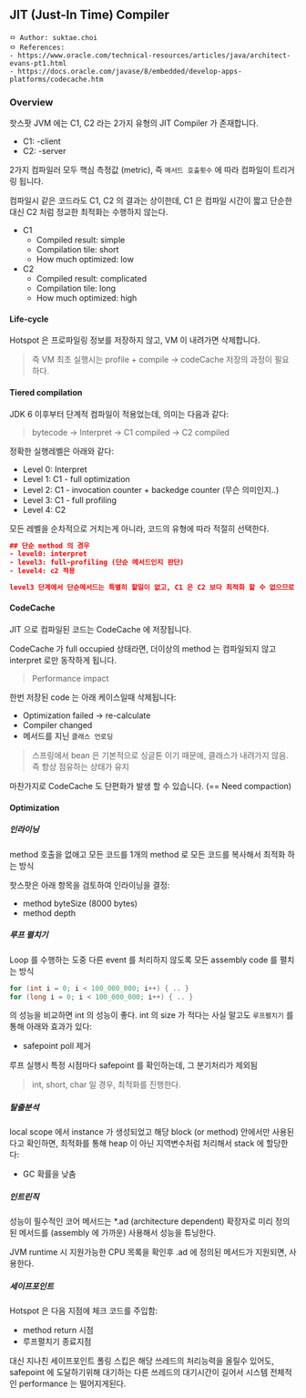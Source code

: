 ## JIT (Just-In Time) Compiler

```
ㅁ Author: suktae.choi
ㅁ References:
- https://www.oracle.com/technical-resources/articles/java/architect-evans-pt1.html
- https://docs.oracle.com/javase/8/embedded/develop-apps-platforms/codecache.htm
```

### Overview

핫스팟 JVM 에는 C1, C2 라는 2가지 유형의 JIT Compiler 가 존재합니다.

- C1: -client
- C2: -server

2가지 컴파일러 모두 핵심 측정값 (metric), 즉 `메서드 호출횟수` 에 따라 컴파일이 트리거링 됩니다. 

컴파일시 같은 코드라도 C1, C2 의 결과는 상이한데, C1 은 컴파일 시간이 짧고 단순한 대신 C2 처럼 정교한 최적화는 수행하지 않는다.

- C1
  - Compiled result: simple
  - Compilation tile: short
  - How much optimized: low
- C2
  - Compiled result: complicated
  - Compilation tile: long
  - How much optimized: high

#### Life-cycle

Hotspot 은 프로파일링 정보를 저장하지 않고, VM 이 내려가면 삭제합니다.

> 즉  VM 최초 실행시는 profile + compile -> codeCache 저장의 과정이 필요하다.

#### Tiered compilation

JDK 6 이후부터 단계적 컴파일이 적용었는데, 의미는 다음과 같다:

> bytecode -> Interpret -> C1 compiled -> C2 compiled

정확한 실행레벨은 아래와 같다:

- Level 0: Interpret
- Level 1: C1 - full optimization
- Level 2: C1 - invocation counter + backedge counter (무슨 의미인지..)
- Level 3: C1 - full profiling
- Level 4: C2

모든 레벨을 순차적으로 거치는게 아니라, 코드의 유형에 따라 적절히 선택한다.

```json
## 단순 method 의 경우
- level0: interpret
- level3: full-profiling (단순 메서드인지 판단)
- level4: c2 적용

level3 단계에서 단순메서드는 특별히 할일이 없고, C1 은 C2 보다 최적화 할 수 없으므로 바로 level4 로 넘김
```

#### CodeCache

JIT 으로 컴파일된 코드는 CodeCache 에 저장됩니다. 

CodeCache 가 full occupied 상태라면, 더이상의 method 는 컴파일되지 않고 interpret 로만 동작하게 됩니다.

> Performance impact

한번 저장된 code 는 아래 케이스일때 삭제됩니다:

- Optimization failed -> re-calculate
- Compiler changed
- 메서드를 지닌 `클래스 언로딩`

> 스프링에서 bean 은 기본적으로 싱글톤 이기 때문에, 클래스가 내려가지 않음. 즉 항상 점유하는 상태가 유지

마찬가지로 CodeCache 도 단편화가 발생 할 수 있습니다. (== Need compaction)

#### Optimization

##### 인라이닝

method 호출을 없애고 모든 코드를 1개의 method 로 모든 코드를 복사해서 최적화 하는 방식

핫스팟은 아래 항목을 검토하여 인라이닝을 결정:

- method byteSize (8000 bytes)
- method depth

##### 루프 펼치기

Loop 를 수행하는 도중 다른 event 를 처리하지 않도록 모든 assembly code 를 펼치는 방식

```java
for (int i = 0; i < 100_000_000; i++) { .. }
for (long i = 0; i < 100_000_000; i++) { .. }
```

의 성능을 비교하면 int 의 성능이 좋다. int 의 size 가 적다는 사실 말고도 `루프펼치기` 를 통해 아래와 효과가 있다:

- safepoint poll 제거

루프 실행시 특정 시점마다 safepoint 를 확인하는데, 그 분기처리가 제외됨

> int, short, char 일 경우, 최적화를 진행한다.

##### 탈출분석

local scope 에서 instance 가 생성되었고 해당 block (or method) 안에서만 사용된다고 확인하면, 최적화를 통해 heap 이 아닌 지역변수처럼 처리해서 stack 에 할당한다:

- GC 확률을 낮춤

##### 인트린직

성능이 필수적인 코어 메서드는 *.ad (architecture dependent) 확장자로 미리 정의된 메서드를 (assembly 에 가까운) 사용해서 성능을 튜닝한다.

JVM runtime 시 지원가능한 CPU 목록을 확인후 .ad 에 정의된 메서드가 지원되면, 사용한다.

##### 세이프포인트

Hotspot 은 다음 지점에 체크 코드를 주입함:

- method return 시점
- 루프펼치기 종료지점

대신 지나친 세이프포인트 폴링 스킵은 해당 쓰레드의 처리능력을 올릴수 있어도, safepoint 에 도달하기위해 대기하는 다른 쓰레드의 대기시간이 길어서 시스템 전체적인 performance 는 떨어지게된다.